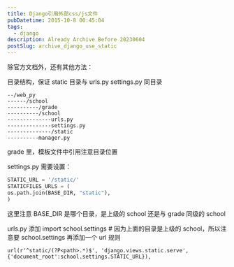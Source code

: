 ```yaml
---
title: Django引用外部css/js文件
pubDatetime: 2015-10-8 00:45:04
tags:
  - django
description: Already Archive Before 20230604
postSlug: archive_django_use_static
---
```


除官方文档外，还有其他方法：

目录结构，保证 static 目录与 urls.py settings.py 同目录

    --/web_py
    ------/school
    ----------/grade
    ----------/school
    --------------urls.py
    --------------settings.py
    --------------/static
    ----------manager.py

grade 里，模板文件中引用注意目录位置

settings.py 需要设置：

```python
STATIC_URL = '/static/'
STATICFILES_URLS = (
os.path.join(BASE_DIR, "static"),
)
```

这里注意 BASE_DIR 是哪个目录，是上级的 school 还是与 grade 同级的 school

urls.py 添加
import school.settings # 因为上面的目录是上级的 school，所以注意要 school.settings
再添加一个 url 规则

`url(r'^static/(?P<path>.*)$', 'django.views.static.serve', {'document_root':school.settings.STATIC_URL}),`
